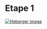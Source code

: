 # Etape 1

<a href="https://www.hostingpics.net/viewer.php?id=545976etape1.png"><img src="https://img4.hostingpics.net/thumbs/mini_545976etape1.png" alt="Heberger image" /></a>
